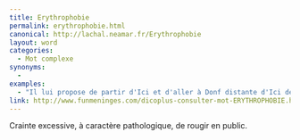 ```yaml
---
title: Erythrophobie
permalink: erythrophobie.html
canonical: http://lachal.neamar.fr/Erythrophobie
layout: word
categories:
  - Mot complexe
synonyms:
  - 
examples:
  - "Il lui propose de partir d'Ici et d'aller à Donf distante d'Ici de 3000 km et ce, en 3 heures ! A ces propos, Nadia est prise d'une crise d'érythrophobie, Titeuf se ravise et propose plutôt 300 km en 3 heures, soyons raisonnable : vitesse moyenne 100 km/h. (cf. Histoires)"
link: http://www.funmeninges.com/dicoplus-consulter-mot-ERYTHROPHOBIE.html
---
```


Crainte excessive, à caractère pathologique, de rougir en public.

